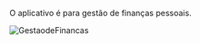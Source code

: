 O aplicativo é para gestão de finanças pessoais.

![GestaodeFinancas](https://github.com/rian-andrade/Financas/assets/151032827/0b23bd53-dd92-4ae1-9627-4c8ff339868d)
